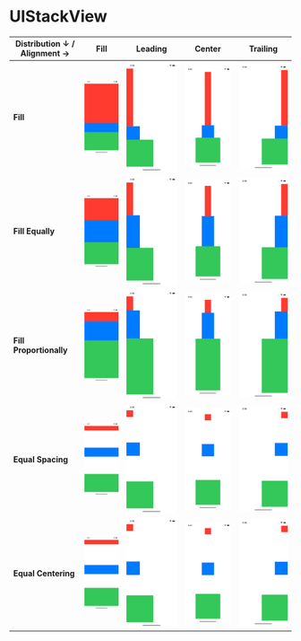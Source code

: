 # UIStackView

Distribution ↓ / Alignment → | Fill | Leading | Center | Trailing
---|---|---|---|---
**Fill** | ![](images/fill_fill.png) | ![](images/leading_fill.png) | ![](images/center_fill.png) | ![](images/trailing_fill.png)
**Fill Equally** | ![](images/fill_fillEqually.png) | ![](images/leading_fillEqually.png) | ![](images/center_fillEqually.png) | ![](images/trailing_fillEqually.png)
**Fill Proportionally** | ![](images/fill_fillProportionally.png) | ![](images/leading_fillProportionally.png) | ![](images/center_fillProportionally.png) | ![](images/trailing_fillProportionally.png)
**Equal Spacing** | ![](images/fill_equalSpacing.png) | ![](images/leading_equalSpacing.png) | ![](images/center_equalSpacing.png) | ![](images/trailing_equalSpacing.png)
**Equal Centering** | ![](images/fill_equalCentering.png) | ![](images/leading_equalCentering.png) | ![](images/center_equalCentering.png) | ![](images/trailing_equalCentering.png) 
